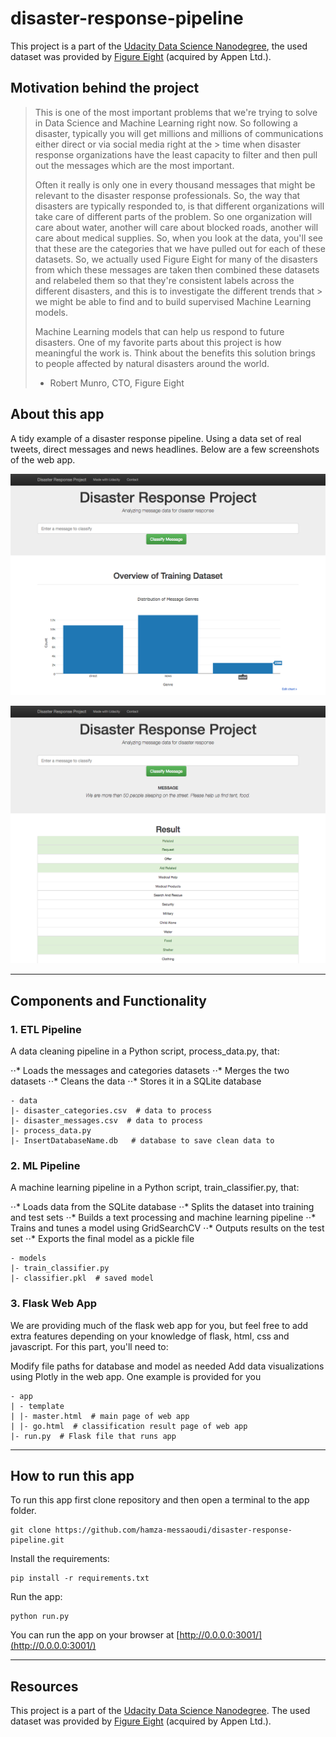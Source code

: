 # disaster-response-pipeline
This project is a part of the [Udacity Data Science Nanodegree](https://www.udacity.com/course/data-scientist-nanodegree--nd025), the used dataset was provided by [Figure Eight](https://www.figure-eight.com/) (acquired by Appen Ltd.).
## Motivation behind the project

> This is one of the most important problems that we're trying to solve in Data Science and Machine Learning right now.
> So following a disaster, typically you will get millions and millions of communications either direct or via social media right at the > time when disaster response organizations have the least capacity to filter and then pull out the messages which are the most 
> important.
> 
> Often it really is only one in every thousand messages that might be relevant to the disaster response professionals.
> So, the way that disasters are typically responded to, is that different organizations will take care of different parts of the
> problem.
> So one organization will care about water, another will care about blocked roads, another will care about medical supplies.
> So, when you look at the data, you'll see that these are the categories that we have pulled out for each of these datasets.
> So, we actually used Figure Eight for many of the disasters from which these messages are taken then combined these datasets and 
> relabeled them so that they're consistent labels across the different disasters, and this is to investigate the different trends that > we might be able to find and to build supervised Machine Learning models.
> 
> Machine Learning models that can help us respond to future disasters. One of my favorite parts about this project is how meaningful 
> the work is.
> Think about the benefits this solution brings to people affected by natural disasters around the world.
> - Robert Munro, CTO, Figure Eight


## About this app

A tidy example of a disaster response pipeline. Using a data set of real tweets, direct messages and news headlines. 
Below are a few screenshots of the web app.


![alt text](https://github.com/hamza-messaoudi/disaster-response-pipeline/blob/master/screenshots/disaster-response-project1.png "Dataset")

![alt text](https://github.com/hamza-messaoudi/disaster-response-pipeline/blob/master/screenshots/disaster-response-project2.png "Classifier")

---
## Components and Functionality

### 1. ETL Pipeline

A data cleaning pipeline in a Python script, process_data.py, that:

⋅⋅* Loads the messages and categories datasets
⋅⋅* Merges the two datasets
⋅⋅* Cleans the data
⋅⋅* Stores it in a SQLite database

```
- data
|- disaster_categories.csv  # data to process 
|- disaster_messages.csv  # data to process
|- process_data.py
|- InsertDatabaseName.db   # database to save clean data to
```

### 2. ML Pipeline

A machine learning pipeline in a Python script, train_classifier.py, that:

⋅⋅* Loads data from the SQLite database
⋅⋅* Splits the dataset into training and test sets
⋅⋅* Builds a text processing and machine learning pipeline
⋅⋅* Trains and tunes a model using GridSearchCV
⋅⋅* Outputs results on the test set
⋅⋅* Exports the final model as a pickle file

```
- models
|- train_classifier.py
|- classifier.pkl  # saved model 
```
### 3. Flask Web App

We are providing much of the flask web app for you, but feel free to add extra features depending on your knowledge of flask, html, css and javascript. For this part, you'll need to:

Modify file paths for database and model as needed
Add data visualizations using Plotly in the web app. One example is provided for you
```
- app
| - template
| |- master.html  # main page of web app
| |- go.html  # classification result page of web app
|- run.py  # Flask file that runs app

```

---
## How to run this app

To run this app first clone repository and then open a terminal to the app folder.

```
git clone https://github.com/hamza-messaoudi/disaster-response-pipeline.git

```

Install the requirements:

```
pip install -r requirements.txt
```
Run the app:

```
python run.py
```
You can run the app on your browser at [http://0.0.0.0:3001/](http://0.0.0.0:3001/)

---
## Resources

This project is a part of the [Udacity Data Science Nanodegree](https://www.udacity.com/course/data-scientist-nanodegree--nd025).
The used dataset was provided by [Figure Eight](https://www.figure-eight.com/) (acquired by Appen Ltd.).
